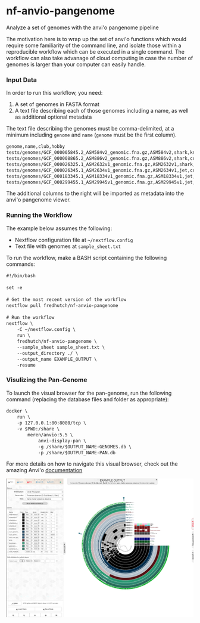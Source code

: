 # nf-anvio-pangenome
Analyze a set of genomes with the anvi'o pangenome pipeline

The motivation here is to wrap up the set of anvi'o functions which would require
some familiarity of the command line, and isolate those within a reproducible
workflow which can be executed in a single command. The workflow can also take 
advanage of cloud computing in case the number of genomes is larger than your
computer can easily handle.

### Input Data

In order to run this workflow, you need:

1. A set of genomes in FASTA format
2. A text file describing each of those genomes including a name, as well as additional optional metadata

The text file describing the genomes must be comma-delimited, at a minimum including 
`genome` and `name` (`genome` must be the first column).

```
genome,name,club,hobby
tests/genomes/GCF_000005845.2_ASM584v2_genomic.fna.gz,ASM584v2,shark,knitting
tests/genomes/GCF_000008865.2_ASM886v2_genomic.fna.gz,ASM886v2,shark,crochet
tests/genomes/GCF_000026325.1_ASM2632v1_genomic.fna.gz,ASM2632v1,shark,crochet
tests/genomes/GCF_000026345.1_ASM2634v1_genomic.fna.gz,ASM2634v1,jet,crochet
tests/genomes/GCF_000183345.1_ASM18334v1_genomic.fna.gz,ASM18334v1,jet,knitting
tests/genomes/GCF_000299455.1_ASM29945v1_genomic.fna.gz,ASM29945v1,jet,knitting
```

The additional columns to the right will be imported as metadata into the anvi'o 
pangenome viewer.

### Running the Workflow

The example below assumes the following:

  * Nextflow configuration file at `~/nextflow.config`
  * Text file with genomes at `sample_sheet.txt`

To run the workflow, make a BASH script containing the following commands:

```
#!/bin/bash

set -e

# Get the most recent version of the workflow
nextflow pull fredhutch/nf-anvio-pangenome

# Run the workflow
nextflow \
    -C ~/nextflow.config \
    run \
    fredhutch/nf-anvio-pangenome \
    --sample_sheet sample_sheet.txt \
    --output_directory ./ \
    --output_name EXAMPLE_OUTPUT \
    -resume

```

### Visulizing the Pan-Genome

To launch the visual browser for the pan-genome, run the following command 
(replacing the database files and folder as appropriate):

```
docker \
    run \
    -p 127.0.0.1:80:8080/tcp \
    -v $PWD:/share \
        meren/anvio:5.5 \
            anvi-display-pan \
            -g /share/$OUTPUT_NAME-GENOMES.db \
            -p /share/$OUTPUT_NAME-PAN.db
```

For more details on how to navigate this visual browser, check out the amazing Anvi'o
[documentation](http://merenlab.org/2016/11/08/pangenomics-v2/.)

![Example Data](https://github.com/FredHutch/nf-anvio-pangenome/raw/master/assets/screenshot.png)
